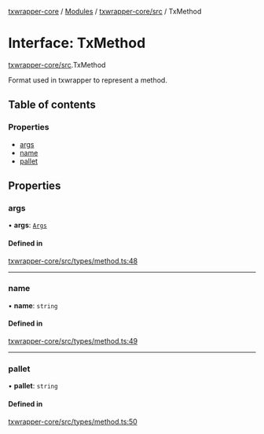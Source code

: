 [txwrapper-core](../README.md) / [Modules](../modules.md) / [txwrapper-core/src](../modules/txwrapper_core_src.md) / TxMethod

# Interface: TxMethod

[txwrapper-core/src](../modules/txwrapper_core_src.md).TxMethod

Format used in txwrapper to represent a method.

## Table of contents

### Properties

- [args](txwrapper_core_src.TxMethod.md#args)
- [name](txwrapper_core_src.TxMethod.md#name)
- [pallet](txwrapper_core_src.TxMethod.md#pallet)

## Properties

### args

• **args**: [`Args`](../modules/txwrapper_core_src.md#args)

#### Defined in

[txwrapper-core/src/types/method.ts:48](https://github.com/paritytech/txwrapper-core/blob/6c32f05/packages/txwrapper-core/src/types/method.ts#L48)

___

### name

• **name**: `string`

#### Defined in

[txwrapper-core/src/types/method.ts:49](https://github.com/paritytech/txwrapper-core/blob/6c32f05/packages/txwrapper-core/src/types/method.ts#L49)

___

### pallet

• **pallet**: `string`

#### Defined in

[txwrapper-core/src/types/method.ts:50](https://github.com/paritytech/txwrapper-core/blob/6c32f05/packages/txwrapper-core/src/types/method.ts#L50)
